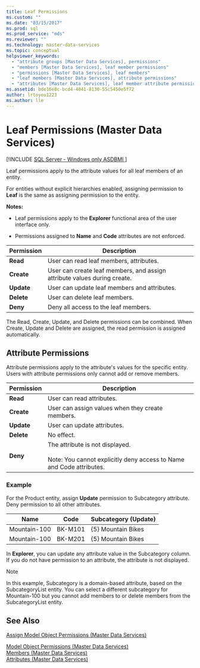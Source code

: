 ```yaml
---
title: Leaf Permissions
ms.custom: ""
ms.date: "03/15/2017"
ms.prod: sql
ms.prod_service: "mds"
ms.reviewer: ""
ms.technology: master-data-services
ms.topic: conceptual
helpviewer_keywords: 
  - "attribute groups [Master Data Services], permissions"
  - "members [Master Data Services], leaf member permissions"
  - "permissions [Master Data Services], leaf members"
  - "leaf members [Master Data Services], attribute permissions"
  - "attributes [Master Data Services], leaf member attribute permissions"
ms.assetid: bde16e8c-bcd4-4041-8130-55c5450e5f72
author: lrtoyou1223
ms.author: lle
---
```

# Leaf Permissions (Master Data Services)

[!INCLUDE [SQL Server - Windows only ASDBMI  ](../includes/applies-to-version/sql-windows-only-asdbmi.md)]

  Leaf permissions apply to the attribute values for all leaf members of an entity.  
  
 For entities without explicit hierarchies enabled, assigning permission to **Leaf** is the same as assigning permission to the entity.  
  
 **Notes:**  
  
-   Leaf permissions apply to the **Explorer** functional area of the user interface only.  
  
-   Permissions assigned to **Name** and **Code** attributes are not enforced.  
  
|Permission|Description|  
|----------------|-----------------|  
|**Read**|User can read leaf members, attributes.|  
|**Create**|User can create leaf members, and assign attribute values during create.|  
|**Update**|User can update leaf members and attributes.|  
|**Delete**|User can delete leaf members.|  
|**Deny**|Deny all access to the leaf members.|  
  
 The Read, Create, Update, and Delete permissions can be combined. When Create, Update and Delete are assigned, the read permission is assigned automatically.  
  
## Attribute Permissions  
 Attribute permissions apply to the attribute's values for the specific entity. Users with attribute permissions only cannot add or remove members.  
  
|Permission|Description|  
|----------------|-----------------|  
|**Read**|User can read attributes.|  
|**Create**|User can assign values when they create members.|  
|**Update**|User can update attributes.|  
|**Delete**|No effect.|  
|**Deny**|The attribute is not displayed.<br /><br /> Note: You cannot explicitly deny access to Name and Code attributes.|  
  
### Example  
 For the Product entity, assign **Update** permission to Subcategory attribute. Deny permission to all other attributes.  
  
|Name|Code|Subcategory (Update)|  
|----------|----------|----------------------------|  
|Mountain-100|BK-M101|{5} Mountain Bikes|  
|Mountain-100|BK-M201|{5} Mountain Bikes|  
  
 In **Explorer**, you can update any attribute value in the Subcategory column. If you do not have permission to an attribute, the attribute is not displayed.  
  
> [!NOTE]  
>  In this example, Subcategory is a domain-based attribute, based on the SubcategoryList entity. You can select a different subcategory for Mountain-100 but you cannot add members to or delete members from the SubcategoryList entity.  
  
## See Also  
 [Assign Model Object Permissions &#40;Master Data Services&#41;](../master-data-services/assign-model-object-permissions-master-data-services.md)   
    
 [Model Object Permissions &#40;Master Data Services&#41;](../master-data-services/model-object-permissions-master-data-services.md)   
 [Members &#40;Master Data Services&#41;](../master-data-services/members-master-data-services.md)   
 [Attributes &#40;Master Data Services&#41;](../master-data-services/attributes-master-data-services.md)  
  
  
